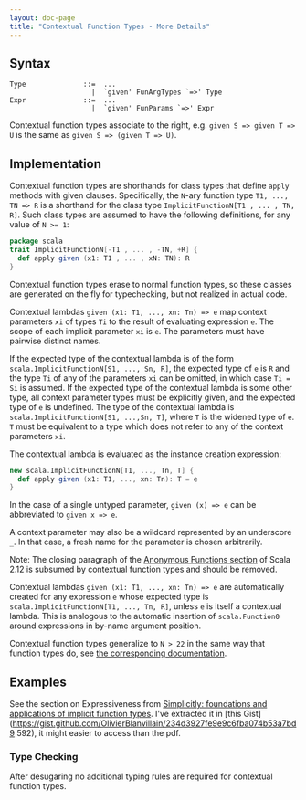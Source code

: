 ```yaml
---
layout: doc-page
title: "Contextual Function Types - More Details"
---
```


## Syntax

    Type              ::=  ...
                        |  `given' FunArgTypes `=>' Type
    Expr              ::=  ...
                        |  `given' FunParams `=>' Expr

Contextual function types associate to the right, e.g.
`given S => given T => U` is the same as `given S => (given T => U)`.

## Implementation

Contextual function types are shorthands for class types that define `apply`
methods with given clauses. Specifically, the `N`-ary function type
`T1, ..., TN => R` is a shorthand for the class type
`ImplicitFunctionN[T1 , ... , TN, R]`. Such class types are assumed to have the following definitions, for any value of `N >= 1`:
```scala
package scala
trait ImplicitFunctionN[-T1 , ... , -TN, +R] {
  def apply given (x1: T1 , ... , xN: TN): R
}
```
Contextual function types erase to normal function types, so these classes are
generated on the fly for typechecking, but not realized in actual code.

Contextual lambdas `given (x1: T1, ..., xn: Tn) => e` map
context parameters `xi` of types `Ti` to the result of evaluating expression `e`.
The scope of each implicit parameter `xi` is `e`. The parameters must have pairwise distinct names.

If the expected type of the contextual lambda is of the form
`scala.ImplicitFunctionN[S1, ..., Sn, R]`, the expected type of `e` is `R` and
the type `Ti` of any of the parameters `xi` can be omitted, in which case `Ti
= Si` is assumed. If the expected type of the contextual lambda is
some other type, all context parameter types must be explicitly given, and the expected type of `e` is undefined.
The type of the contextual lambda is `scala.ImplicitFunctionN[S1, ...,Sn, T]`, where `T` is the widened
type of `e`. `T` must be equivalent to a type which does not refer to any of
the context parameters `xi`.

The contextual lambda is evaluated as the instance creation
expression:
```scala
new scala.ImplicitFunctionN[T1, ..., Tn, T] {
  def apply given (x1: T1, ..., xn: Tn): T = e
}
```
In the case of a single untyped parameter, `given (x) => e` can be
abbreviated to `given x => e`.

A context parameter may also be a wildcard represented by an underscore `_`. In
that case, a fresh name for the parameter is chosen arbitrarily.

Note: The closing paragraph of the
[Anonymous Functions section](https://www.scala-lang.org/files/archive/spec/2.12/06-expressions.html#anonymous-functions)
of Scala 2.12 is subsumed by contextual function types and should be removed.

Contextual lambdas `given (x1: T1, ..., xn: Tn) => e` are
automatically created for any expression `e` whose expected type is
`scala.ImplicitFunctionN[T1, ..., Tn, R]`, unless `e` is
itself a contextual lambda. This is analogous to the automatic
insertion of `scala.Function0` around expressions in by-name argument position.

Contextual function types generalize to `N > 22` in the same way that function types do, see [the corresponding
documentation](https://dotty.epfl.ch/docs/reference/dropped-features/limit22.html).

## Examples

See the section on Expressiveness from [Simplicitly: foundations and
applications of implicit function
types](https://dl.acm.org/citation.cfm?id=3158130). I've extracted it in [this
Gist](https://gist.github.com/OlivierBlanvillain/234d3927fe9e9c6fba074b53a7bd9
592), it might easier to access than the pdf.

### Type Checking

After desugaring no additional typing rules are required for contextual function types.
